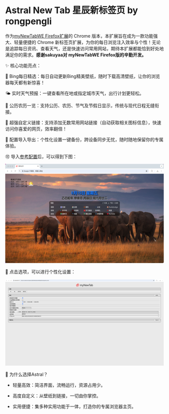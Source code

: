 # Astral New Tab 星辰新标签页 by rongpengli 

作为[myNewTabWE Firefox扩展](https://github.com/sakuyaa/myNewTabWE)的 Chrome 版本，本扩展旨在成为一款功能强大、轻量便捷的 Chrome 新标签页扩展，为你的每日浏览注入效率与个性！无论是追踪每日资讯、查看天气，还是快速访问常用网站，期待本扩展都能恰到好处地满足你的需求。**感谢sakuyaa对 myNewTabWE Firefox版的辛勤开发。**

✨ 核心功能亮点：

🌅 Bing每日精选：每日自动更新Bing精美壁纸，随时下载高清壁纸，让你的浏览器每天都有新惊喜！

🌤️ 实时天气预报：一键查看所在地或指定城市天气，出行计划更轻松。

📅 公历农历一览：支持公历、农历、节气及节假日显示，传统与现代日程无缝衔接。

🔗 超强自定义链接：支持添加无数常用网站链接（自动获取相关图标信息），快速访问你喜爱的网页，效率翻倍！

💾 配置导入导出：个性化设置一键备份，跨设备同步无忧，随时随地保留你的专属体验。

🉑️ 导入[参考配置](https://raw.githubusercontent.com/rongpengli/Astral/refs/heads/master/images/myNewTabWE.json)后，可以得到下图：

![image](https://raw.githubusercontent.com/rongpengli/Astral/refs/heads/master/images/ScreenShot.png)

👀 点击选项，可以进行个性化设置：

![image](https://raw.githubusercontent.com/rongpengli/Astral/refs/heads/master/images/ScreenShot2.png)

🚀 为什么选择Astral？

- 轻量高效：简洁界面，流畅运行，资源占用少。

- 高度自定义：从壁纸到链接，一切由你掌控。

- 实用便捷：集多种实用功能于一体，打造你的专属浏览器主页。

